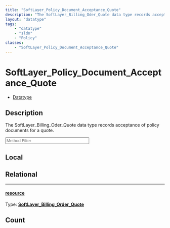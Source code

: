 ```yaml
---
title: "SoftLayer_Policy_Document_Acceptance_Quote"
description: "The SoftLayer_Billing_Oder_Quote data type records acceptance of policy documents for a quote."
layout: "datatype"
tags:
    - "datatype"
    - "sldn"
    - "Policy"
classes:
    - "SoftLayer_Policy_Document_Acceptance_Quote"
---
```


# SoftLayer_Policy_Document_Acceptance_Quote
<div id='service-datatype'>
    <ul id='sldn-reference-tabs'>
        <li id='datatype'> <a href='/reference/datatypes/SoftLayer_Policy_Document_Acceptance_Quote' >Datatype</a></li>
    </ul>
</div>

## Description 
The SoftLayer_Billing_Oder_Quote data type records acceptance of policy documents for a quote. 





<!-- Service Filer BEGIN -->
<div class="view-filters">
        <div class="clearfix">
            <div class="search-input-box">
                <input placeholder="Method Filter" onkeyup="titleSearch(inputId='prop-input', divId='properties', elementClass='prop-row')" 
                    type="text" id="prop-input" value="" size="30" maxlength="128" class="form-text">
            </div>
        </div>
</div>
<!-- Service Filer END -->

<div id="properties" class="content">
<div id="localProperties" class="prop-content" >

## Local
</div>
<!-- LOCAL PROPERTY END -->

<div id="relationalProperties"  class="prop-content" >

## Relational
-----
[resource]: #resource
#### [resource]
  
<span class="type-label">Type: </span>**<a href='/reference/datatypes/SoftLayer_Billing_Order_Quote'>SoftLayer_Billing_Order_Quote </a>**


## Count
</div>


